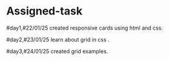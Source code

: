# Assigned-task 
#day1,#22/01/25
created  responsive cards using html and css.

#day2,#23/01/25
learn about grid in css .

#day3,#24/01/25
created grid examples.
